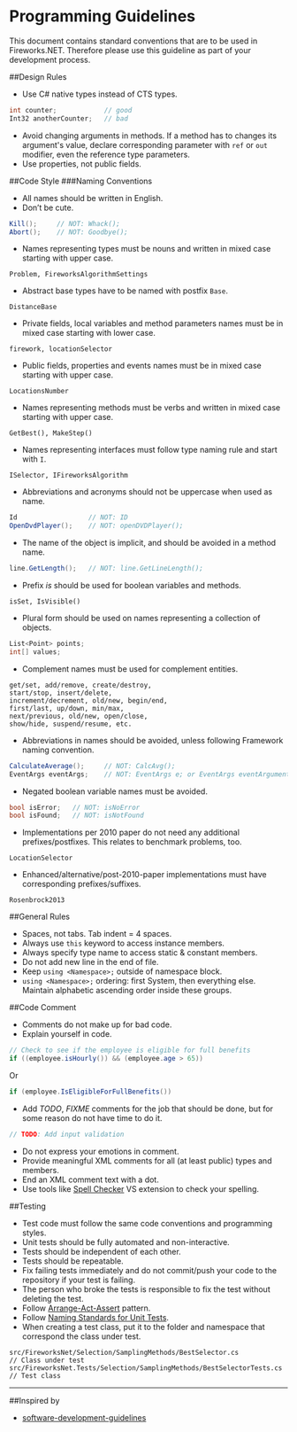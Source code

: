 # Programming Guidelines

This document contains standard conventions that are to be used in Fireworks.NET. Therefore please use this guideline as part of your development process.


##Design Rules
- Use C# native types instead of CTS types.
```csharp
int counter;            // good
Int32 anotherCounter;   // bad
```
- Avoid changing arguments in methods. If a method has to changes its argument's value, declare corresponding parameter with ```ref``` or ```out``` modifier, even the reference type parameters.
- Use properties, not public fields.


##Code Style
###Naming Conventions
- All names should be written in English.
- Don’t be cute.
```csharp
Kill();     // NOT: Whack();
Abort();    // NOT: Goodbye();
```
- Names representing types must be nouns and written in mixed case starting with upper case.
```
Problem, FireworksAlgorithmSettings
```
- Abstract base types have to be named with postfix ```Base```.
```
DistanceBase
```
- Private fields, local variables and method parameters names must be in mixed case starting with lower case.
```
firework, locationSelector
```
- Public fields, properties and events names must be in mixed case starting with upper case.
```
LocationsNumber
```
- Names representing methods must be verbs and written in mixed case starting with upper case.
```
GetBest(), MakeStep()
```
- Names representing interfaces must follow type naming rule and start with ```I```.
```
ISelector, IFireworksAlgorithm
```
- Abbreviations and acronyms should not be uppercase when used as name.
```csharp
Id                  // NOT: ID
OpenDvdPlayer();    // NOT: openDVDPlayer();
```
- The name of the object is implicit, and should be avoided in a method name.
```csharp
line.GetLength();   // NOT: line.GetLineLength();
```
- Prefix *is* should be used for boolean variables and methods.
```
isSet, IsVisible()
```
- Plural form should be used on names representing a collection of objects.
```csharp
List<Point> points;
int[] values;
```
- Complement names must be used for complement entities.
```
get/set, add/remove, create/destroy,
start/stop, insert/delete,
increment/decrement, old/new, begin/end,
first/last, up/down, min/max,
next/previous, old/new, open/close,
show/hide, suspend/resume, etc.
```
- Abbreviations in names should be avoided, unless following Framework naming convention.
```csharp
CalculateAverage();     // NOT: CalcAvg();
EventArgs eventArgs;    // NOT: EventArgs e; or EventArgs eventArguments;
```
- Negated boolean variable names must be avoided.
```csharp
bool isError;   // NOT: isNoError
bool isFound;   // NOT: isNotFound
```
- Implementations per 2010 paper do not need any additional prefixes/postfixes. This relates to benchmark problems, too.
```
LocationSelector
```
- Enhanced/alternative/post-2010-paper implementations must have corresponding prefixes/suffixes.
```
Rosenbrock2013
```


##General Rules
- Spaces, not tabs. Tab indent = 4 spaces.
- Always use ```this``` keyword to access instance members.
- Always specify type name to access static & constant members.
- Do not add new line in the end of file.
- Keep ```using <Namespace>;``` outside of namespace block.
- ```using <Namespace>;``` ordering: first System, then everything else. Maintain alphabetic ascending order inside these groups.


##Code Comment

- Comments do not make up for bad code.
- Explain yourself in code.
```csharp
// Check to see if the employee is eligible for full benefits
if ((employee.isHourly()) && (employee.age > 65))
```
Or
```csharp
if (employee.IsEligibleForFullBenefits())
```
- Add *TODO*, *FIXME* comments for the job that should be done, but for some reason do not have time to do it.
```csharp
// TODO: Add input validation
```
- Do not express your emotions in comment.
- Provide meaningful XML comments for all (at least public) types and members.
- End an XML comment text with a dot.
- Use tools like [Spell Checker](https://visualstudiogallery.msdn.microsoft.com/7c8341f1-ebac-40c8-92c2-476db8d523ce) VS extension to check your spelling.


##Testing
- Test code must follow the same code conventions and programming styles.
- Unit tests should be fully automated and non-interactive.
- Tests should be independent of each other.
- Tests should be repeatable.
- Fix failing tests immediately and do not commit/push your code to the repository if your test is failing.
- The person who broke the tests is responsible to fix the test without deleting the test.
- Follow [Arrange-Act-Assert](http://www.arrangeactassert.com/why-and-what-is-arrange-act-assert/) pattern.
- Follow [Naming Standards for Unit Tests](http://osherove.com/blog/2005/4/3/naming-standards-for-unit-tests.html).
- When creating a test class, put it to the folder and namespace that correspond the class under test.
```
src/FireworksNet/Selection/SamplingMethods/BestSelector.cs              // Class under test
src/FireworksNet.Tests/Selection/SamplingMethods/BestSelectorTests.cs   // Test class
```


-----


##Inspired by
* [software-development-guidelines](https://github.com/yetu/software-development-guidelines)

